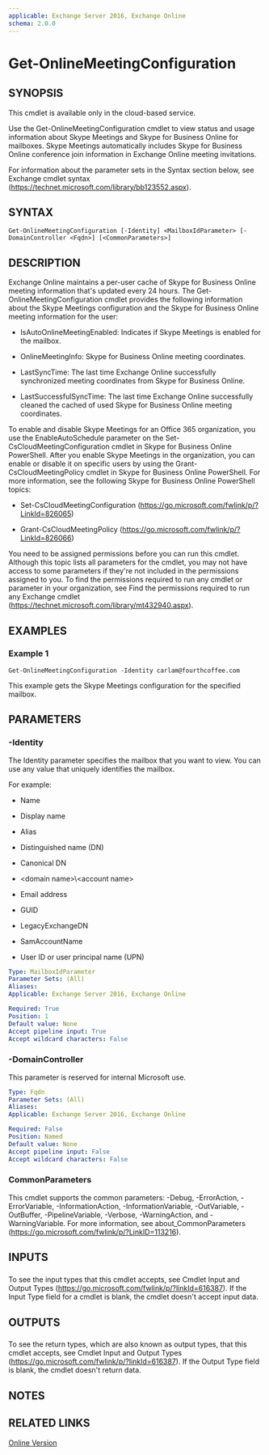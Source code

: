 ```yaml
---
applicable: Exchange Server 2016, Exchange Online
schema: 2.0.0
---
```


# Get-OnlineMeetingConfiguration

## SYNOPSIS
This cmdlet is available only in the cloud-based service.

Use the Get-OnlineMeetingConfiguration cmdlet to view status and usage information about Skype Meetings and Skype for Business Online for mailboxes. Skype Meetings automatically includes Skype for Business Online conference join information in Exchange Online meeting invitations.

For information about the parameter sets in the Syntax section below, see Exchange cmdlet syntax (https://technet.microsoft.com/library/bb123552.aspx).

## SYNTAX

```
Get-OnlineMeetingConfiguration [-Identity] <MailboxIdParameter> [-DomainController <Fqdn>] [<CommonParameters>]
```

## DESCRIPTION
Exchange Online maintains a per-user cache of Skype for Business Online meeting information that's updated every 24 hours. The Get-OnlineMeetingConfiguration cmdlet provides the following information about the Skype Meetings configuration and the Skype for Business Online meeting information for the user:

- IsAutoOnlineMeetingEnabled: Indicates if Skype Meetings is enabled for the mailbox.

- OnlineMeetingInfo: Skype for Business Online meeting coordinates.

- LastSyncTime: The last time Exchange Online successfully synchronized meeting coordinates from Skype for Business Online.

- LastSuccessfulSyncTime: The last time Exchange Online successfully cleaned the cached of used Skype for Business Online meeting coordinates.

To enable and disable Skype Meetings for an Office 365 organization, you use the EnableAutoSchedule parameter on the Set-CsCloudMeetingConfiguration cmdlet in Skype for Business Online PowerShell. After you enable Skype Meetings in the organization, you can enable or disable it on specific users by using the Grant-CsCloudMeetingPolicy cmdlet in Skype for Business Online PowerShell. For more information, see the following Skype for Business Online PowerShell topics:

- Set-CsCloudMeetingConfiguration (https://go.microsoft.com/fwlink/p/?LinkId=826065)

- Grant-CsCloudMeetingPolicy (https://go.microsoft.com/fwlink/p/?LinkId=826066)

You need to be assigned permissions before you can run this cmdlet. Although this topic lists all parameters for the cmdlet, you may not have access to some parameters if they're not included in the permissions assigned to you. To find the permissions required to run any cmdlet or parameter in your organization, see Find the permissions required to run any Exchange cmdlet (https://technet.microsoft.com/library/mt432940.aspx).

## EXAMPLES

### Example 1
```
Get-OnlineMeetingConfiguration -Identity carlam@fourthcoffee.com
```

This example gets the Skype Meetings configuration for the specified mailbox.

## PARAMETERS

### -Identity
The Identity parameter specifies the mailbox that you want to view. You can use any value that uniquely identifies the mailbox.

For example:

- Name

- Display name

- Alias

- Distinguished name (DN)

- Canonical DN

- \<domain name\>\\\<account name\>

- Email address

- GUID

- LegacyExchangeDN

- SamAccountName

- User ID or user principal name (UPN)

```yaml
Type: MailboxIdParameter
Parameter Sets: (All)
Aliases:
Applicable: Exchange Server 2016, Exchange Online

Required: True
Position: 1
Default value: None
Accept pipeline input: True
Accept wildcard characters: False
```

### -DomainController
This parameter is reserved for internal Microsoft use.

```yaml
Type: Fqdn
Parameter Sets: (All)
Aliases:
Applicable: Exchange Server 2016, Exchange Online

Required: False
Position: Named
Default value: None
Accept pipeline input: False
Accept wildcard characters: False
```

### CommonParameters
This cmdlet supports the common parameters: -Debug, -ErrorAction, -ErrorVariable, -InformationAction, -InformationVariable, -OutVariable, -OutBuffer, -PipelineVariable, -Verbose, -WarningAction, and -WarningVariable. For more information, see about_CommonParameters (https://go.microsoft.com/fwlink/p/?LinkID=113216).

## INPUTS

###  
To see the input types that this cmdlet accepts, see Cmdlet Input and Output Types (https://go.microsoft.com/fwlink/p/?linkId=616387). If the Input Type field for a cmdlet is blank, the cmdlet doesn't accept input data.

## OUTPUTS

###  
To see the return types, which are also known as output types, that this cmdlet accepts, see Cmdlet Input and Output Types (https://go.microsoft.com/fwlink/p/?linkId=616387). If the Output Type field is blank, the cmdlet doesn't return data.

## NOTES

## RELATED LINKS

[Online Version](https://technet.microsoft.com/library/76c698d3-7b0c-444e-bfdd-da4ecd906300.aspx)
